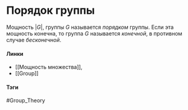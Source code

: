 # Порядок группы
Мощность $|G|$, группы $G$ называется *порядком* группы. Если эта мощность конечна, то группа $G$ называется *конечной*, в противном случае *бесконечной*.

#### Линки
- [[Мощность множества]],
- [[Group]]
#### Тэги 
 #Group_Theory 